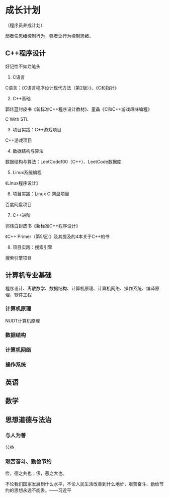 # 成长计划

（程序员养成计划）

弱者任思绪控制行为，强者让行为控制思绪。

## C++程序设计

好记性不如烂笔头

1. C语言

C语言：《C语言程序设计现代方法（第2版）》、《C和指针》

2. C++基础

郭炜蓝封皮书《新标准C++程序设计教材》、童晶《C和C++游戏趣味编程》

C With STL

3. 项目实践：C++游戏项目

C++游戏项目

4. 数据结构与算法

数据结构与算法：LeetCode100（C++）、LeetCode数据库

5. Linux系统编程

《Linux程序设计》

6. 项目实践：Linux C 网盘项目

百度网盘项目

7. C++进阶

郭炜白封皮书《新标准C++程序设计》

《C++ Primer（第5版）》及其提及的4本关于C++的书

8. 项目实践：搜索引擎

搜索引擎项目

## 计算机专业基础

程序设计、离散数学、数据结构、计算机原理、计算机网络、操作系统、编译原理、软件工程

### 计算机原理

NUDT计算机原理

### 数据结构

### 计算机网络

### 操作系统

## 英语

## 数学

## 思想道德与法治

### 与人为善

公益

### 艰苦奋斗、勤俭节约

俭，德之共也；侈，恶之大也。

不论我们国家发展到什么水平，不论人民生活改善到什么地步，艰苦奋斗、勤俭节约的思想永远不能丢。——习近平



